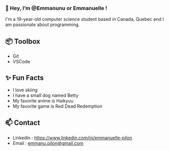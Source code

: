 ### 👋 Hey, I’m @Emmanunu or Emmanuelle !

  I'm a 19-year-old computer science student based in Canada, Quebec and I am passionate about programming.

## 📦 Toolbox
  - Git
  - VSCode
    
## ✨ Fun Facts 
  - I love skiing
  - I have a small dog named Betty
  - My favorite anime is Haikyuu
  - My favorite game is Red Dead Redemption

## 📫 Contact
  - Linkedin : https://www.linkedin.com/in/emmanuelle-pilon
  - Email : emmanu.pilon@gmail.com
<!---
Emmanunu/Emmanunu is a ✨ special ✨ repository because its `README.md` (this file) appears on your GitHub profile.
You can click the Preview link to take a look at your changes.
--->
